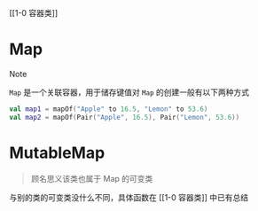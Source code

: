 [[1-0 容器类]]

# Map

> [!Note]
> `Map` 是一个关联容器，用于储存键值对
> `Map` 的创建一般有以下两种方式

``` kotlin
val map1 = mapOf("Apple" to 16.5, "Lemon" to 53.6)
val map2 = mapOf(Pair("Apple", 16.5), Pair("Lemon", 53.6))
```

# MutableMap

> 顾名思义该类也属于 Map 的可变类

与别的类的可变类没什么不同，具体函数在 [[1-0 容器类]] 中已有总结